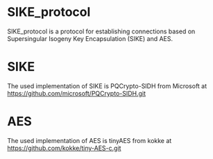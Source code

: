 # SIKE_protocol
SIKE_protocol is a protocol for establishing connections based on Supersingular Isogeny Key Encapsulation (SIKE) and AES.

# SIKE
The used implementation of SIKE is PQCrypto-SIDH from Microsoft at https://github.com/microsoft/PQCrypto-SIDH.git

# AES
The used implementation of AES is tinyAES from kokke at https://github.com/kokke/tiny-AES-c.git
